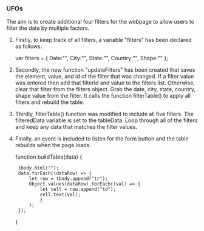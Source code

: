 ### UFOs

The aim is to create additional four filters for the webpage to allow users to filter the data by multiple factors.

1. Firstly, to keep track of all filters, a variable "filters" has been declared as follows:

    var filters = {
        Date:"",
        City:"",
        State:"",
        Country:"",
        Shape:""
    };

2. Secondly, the new function "updateFilters" has been created that saves the element, value, and id of the filter that was changed. If a filter value was entered then add that filterId and value to the filters list. Otherwise, clear that filter from the filters object. Grab the date, city, state, country, shape value from the filter. It calls the function filterTable() to apply all filters and rebuild the table.
   

3. Thirdly, filterTable() function was modified to include all five filters. The filteredData variable is set to the tableData. Loop through all of the filters and keep any data that matches the filter values.

4. Finally, an event is included to listen for the form button and the table rebuilds when the page loads.


    function buildTable(data) {
    
        tbody.html("");
        data.forEach((dataRow) => {
            let row = tbody.append("tr");
            Object.values(dataRow).forEach((val) => {
                let cell = row.append("td");
                cell.text(val);
                }
            );
        });
    }
